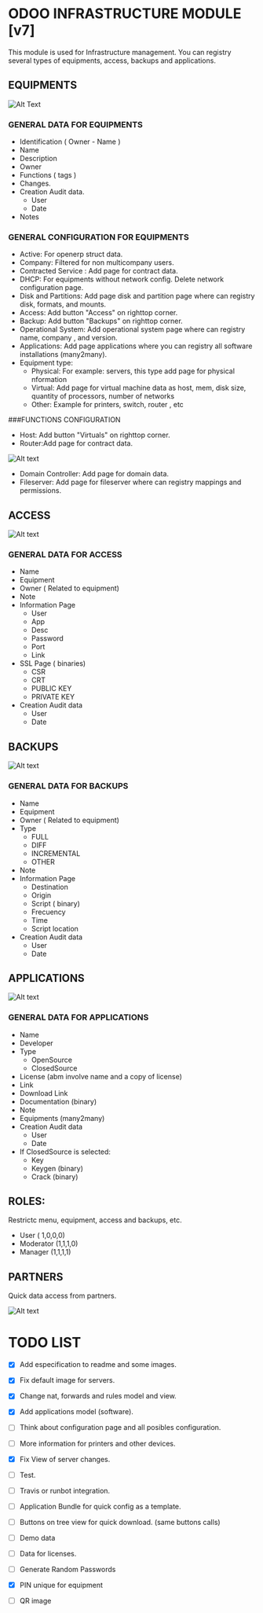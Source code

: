# ODOO INFRASTRUCTURE MODULE [v7]

This module is used for Infrastructure management. You can registry several types of equipments, access, backups and applications.


## EQUIPMENTS

![Alt Text](/docs/img/server_example.jpg?raw=true "Server Example")

### GENERAL DATA FOR EQUIPMENTS
* Identification ( Owner - Name )
* Name
* Description
* Owner
* Functions ( tags )
* Changes.
* Creation Audit data.
  * User
  * Date
* Notes

### GENERAL CONFIGURATION FOR EQUIPMENTS
* Active: For openerp struct data.
* Company: Filtered for non multicompany users.
* Contracted Service : Add page for contract data.
* DHCP: For equipments without network config. Delete network configuration page.
* Disk and Partitions: Add page disk and partition page where can registry disk, formats, and mounts.
* Access: Add button "Access" on righttop corner.
* Backup: Add button "Backups" on righttop corner.
* Operational System: Add operational system page where can registry name, company , and version.
* Applications: Add page applications where you can registry all software installations (many2many).
* Equipment type:
  * Physical: For example: servers, this type add page for physical nformation
  * Virtual: Add page for virtual machine data as host, mem, disk size, quantity of processors, number of networks
  * Other: Example for printers, switch, router , etc


###FUNCTIONS CONFIGURATION

* Host: Add button "Virtuals" on righttop corner.
* Router:Add page for contract data.

![Alt text](/docs/img/router_example.jpg?raw=true "Router Example")

* Domain Controller: Add page for domain data.
* Fileserver: Add page for fileserver where can registry mappings and permissions.


## ACCESS

![Alt text](/docs/img/access_example.jpg?raw=true "Access Example")

### GENERAL DATA FOR ACCESS
* Name
* Equipment
* Owner ( Related to equipment)
* Note
* Information Page
  * User
  * App
  * Desc
  * Password
  * Port
  * Link
* SSL Page ( binaries)
  * CSR
  * CRT
  * PUBLIC KEY
  * PRIVATE KEY
* Creation Audit data
  * User
  * Date


## BACKUPS

![Alt text](/docs/img/backup_example.jpg?raw=true "Backup Example")

### GENERAL DATA FOR BACKUPS
* Name
* Equipment
* Owner ( Related to equipment)
* Type
  * FULL
  * DIFF
  * INCREMENTAL
  * OTHER
* Note
* Information Page
  * Destination
  * Origin
  * Script ( binary)
  * Frecuency
  * Time
  * Script location
* Creation Audit data
  * User
  * Date

## APPLICATIONS

![Alt text](/docs/img/application_example.jpg?raw=true "Application Example")

### GENERAL DATA FOR APPLICATIONS
* Name
* Developer
* Type
  * OpenSource
  * ClosedSource
* License (abm involve name and a copy of license)
* Link
* Download Link
* Documentation (binary)
* Note
* Equipments (many2many)
* Creation Audit data
  * User
  * Date
* If ClosedSource is selected:
  * Key
  * Keygen (binary)
  * Crack (binary)


## ROLES:
Restrictc menu, equipment, access and backups, etc.
* User ( 1,0,0,0)
* Moderator (1,1,1,0)
* Manager (1,1,1,1)

## PARTNERS
Quick data access from partners.

![Alt text](/docs/img/partner_example.jpg?raw=true "Partner Example")


# TODO LIST
- [x] Add especification to readme and some images.
- [x] Fix default image for servers.
- [x] Change nat, forwards and rules model and view.
- [x] Add applications model (software).
- [ ] Think about configuration page and all posibles configuration.
- [ ] More information for printers and other devices.
- [x] Fix View of server changes.
- [ ] Test.
- [ ] Travis or runbot integration.
- [ ] Application Bundle for quick config as a template.
- [ ] Buttons on tree view for quick download. (same buttons calls)
- [ ] Demo data
- [ ] Data for licenses.
- [ ] Generate Random Passwords
- [x] PIN unique for equipment
- [ ] QR image

